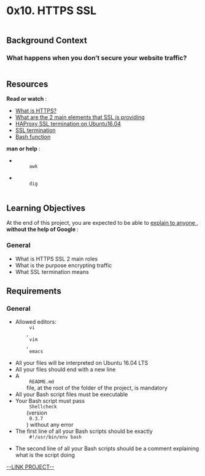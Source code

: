 # 0x10. HTTPS SSL

<html>
<div class="panel panel-default" id="project-description">
 <div class="panel-body">
  <p>
   <img alt="" loading="lazy" src="https://s3.amazonaws.com/intranet-projects-files/holbertonschool-sysadmin_devops/276/FlhGPEK.png" style=""/>
  </p>
  <h2>
   Background Context
  </h2>
  <h3>
   What happens when you don’t secure your website traffic?
  </h3>
  <p>
   <img alt="" loading="lazy" src="https://s3.amazonaws.com/intranet-projects-files/holbertonschool-sysadmin_devops/276/xCmOCgw.gif" style=""/>
  </p>
  <h2>
   Resources
  </h2>
  <p>
   <strong>
    Read or watch
   </strong>
   :
  </p>
  <ul>
   <li>
    <a href="https://www.instantssl.com/http-vs-https" target="_blank" title="What is HTTPS?">
     What is HTTPS?
    </a>
   </li>
   <li>
    <a href="https://www.sslshopper.com/why-ssl-the-purpose-of-using-ssl-certificates.html" target="_blank" title="What are the 2 main elements that SSL is providing">
     What are the 2 main elements that SSL is providing
    </a>
   </li>
   <li>
    <a href="https://devops.ionos.com/tutorials/install-and-configure-haproxy-load-balancer-on-ubuntu-1604/" target="_blank" title="HAProxy SSL termination on Ubuntu16.04">
     HAProxy SSL termination on Ubuntu16.04
    </a>
   </li>
   <li>
    <a href="https://en.wikipedia.org/wiki/TLS_termination_proxy" target="_blank" title="SSL termination">
     SSL termination
    </a>
   </li>
   <li>
    <a href="https://tldp.org/LDP/abs/html/complexfunct.html" target="_blank" title="Bash function">
     Bash function
    </a>
   </li>
  </ul>
  <p>
   <strong>
    man or help
   </strong>
   :
  </p>
  <ul>
   <li>
    <code>
     awk
    </code>
   </li>
   <li>
    <code>
     dig
    </code>
   </li>
  </ul>
  <h2>
   Learning Objectives
  </h2>
  <p>
   At the end of this project, you are expected to be able to
   <a href="https://fs.blog/feynman-learning-technique/" target="_blank" title="explain to anyone">
    explain to anyone
   </a>
   ,
   <strong>
    without the help of Google
   </strong>
   :
  </p>
  <h3>
   General
  </h3>
  <ul>
   <li>
    What is HTTPS SSL 2 main roles
   </li>
   <li>
    What is the purpose encrypting traffic
   </li>
   <li>
    What SSL termination means
   </li>
  </ul>
  <h2>
   Requirements
  </h2>
  <h3>
   General
  </h3>
  <ul>
   <li>
    Allowed editors:
    <code>
     vi
    </code>
    ,
    <code>
     vim
    </code>
    ,
    <code>
     emacs
    </code>
   </li>
   <li>
    All your files will be interpreted on Ubuntu 16.04 LTS
   </li>
   <li>
    All your files should end with a new line
   </li>
   <li>
    A
    <code>
     README.md
    </code>
    file, at the root of the folder of the project, is mandatory
   </li>
   <li>
    All your Bash script files must be executable
   </li>
   <li>
    Your Bash script must pass
    <code>
     Shellcheck
    </code>
    (version
    <code>
     0.3.7
    </code>
    ) without any error
   </li>
   <li>
    The first line of all your Bash scripts should be exactly
    <code>
     #!/usr/bin/env bash
    </code>
   </li>
   <li>
    The second line of all your Bash scripts should be a comment explaining what is the script doing
   </li>
  </ul>
 </div>
</div>

[--LINK PROJECT--](https://intranet.hbtn.io/projects/276)
</html>
